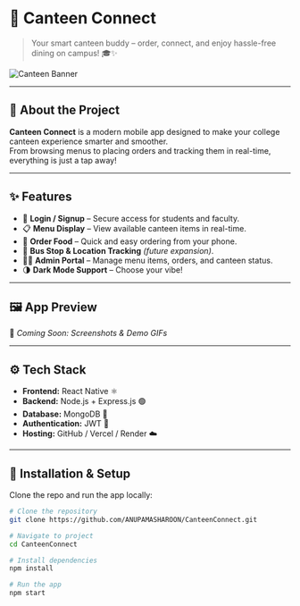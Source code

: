 # 🍴 Canteen Connect  

> Your smart canteen buddy – order, connect, and enjoy hassle-free dining on campus! 🎓✨  

![Canteen Banner](https://img.freepik.com/free-vector/food-app-interface-template_23-2148620612.jpg)  

---

## 🌟 About the Project
**Canteen Connect** is a modern mobile app designed to make your college canteen experience smarter and smoother.  
From browsing menus to placing orders and tracking them in real-time, everything is just a tap away!  

---

## ✨ Features
- 🔐 **Login / Signup** – Secure access for students and faculty.  
- 📋 **Menu Display** – View available canteen items in real-time.  
- 🛒 **Order Food** – Quick and easy ordering from your phone.  
- 📍 **Bus Stop & Location Tracking** *(future expansion)*.  
- 🧑‍💼 **Admin Portal** – Manage menu items, orders, and canteen status.  
- 🌗 **Dark Mode Support** – Choose your vibe!  

---

## 🖼️ App Preview
📱 *Coming Soon: Screenshots & Demo GIFs*  

---

## ⚙️ Tech Stack
- **Frontend:** React Native ⚛️  
- **Backend:** Node.js + Express.js 🟢  
- **Database:** MongoDB 🍃  
- **Authentication:** JWT 🔑  
- **Hosting:** GitHub / Vercel / Render ☁️  

---

## 🚀 Installation & Setup
Clone the repo and run the app locally:  
```bash
# Clone the repository
git clone https://github.com/ANUPAMASHAROON/CanteenConnect.git

# Navigate to project
cd CanteenConnect

# Install dependencies
npm install

# Run the app
npm start
